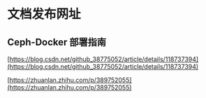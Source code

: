 # 文档发布网址

## Ceph-Docker 部署指南

[https://blog.csdn.net/github_38775052/article/details/118737394](https://blog.csdn.net/github_38775052/article/details/118737394)

[https://zhuanlan.zhihu.com/p/389752055](https://zhuanlan.zhihu.com/p/389752055)

